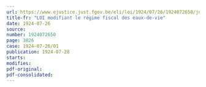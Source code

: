 ```yaml
---
url: https://www.ejustice.just.fgov.be/eli/loi/1924/07/26/1924072650/justel
title-fr: "LOI modifiant le régime fiscal des eaux-de-vie"
date: 1924-07-26
source:
number: 1924072650
page: 3826
case: 1924-07-26/01
publication: 1924-07-28
starts:
modifies:
pdf-original:
pdf-consolidated:
---
```


